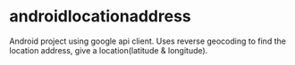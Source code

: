# androidlocationaddress

Android project using google api client.
Uses reverse geocoding to find the location address, give a location(latitude & longitude).
